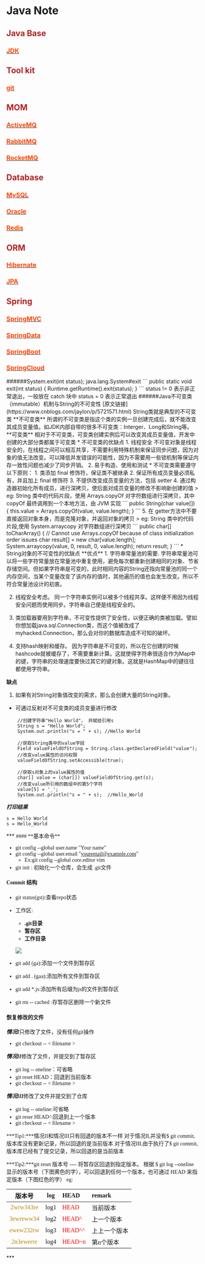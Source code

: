 # Java Note
## <font color=#B22222>Java Base</font>
### [<font color=#FF4500>JDK</font>](#git)
## <font color=#B22222>Tool kit</font>
### [<font color=#FF4500>git</font>](#git)
## <font color=#B22222>MOM</font>
### [<font color=#FF4500>ActiveMQ</font>](#ActiveMQ)
### [<font color=#FF4500>RabbitMQ</font>](#RabbitMQ)
### [<font color=#FF4500>RocketMQ</font>](#RocketMQ)
## <font color=#B22222>Database</font>
### [<font color=#FF4500>MySQL</font>](#RocketMQ)
### [<font color=#FF4500>Oracle</font>](#RocketMQ)
### [<font color=#FF4500>Redis</font>](#RocketMQ)
## <font color=#B22222>ORM</font>
### [<font color=#FF4500>Hibernate</font>](#git)
### [<font color=#FF4500>JPA</font>](#git)
## <font color=#B22222>Spring</font>
### [<font color=#FF4500>SpringMVC</font>](#SpringMVC)
### [<font color=#FF4500>SpringData</font>](#SpringData)
### [<font color=#FF4500>SpringBoot</font>](#SpringBoot)
### [<font color=#FF4500>SpringCloud</font>](#SpringCloud)

<sapn id="JDK">
######System.exit(int status);
java.lang.System#exit
```
public static void exit(int status) {
    Runtime.getRuntime().exit(status);
}
```
status != 0 表示非正常退出，一般放在 catch 块中
status = 0 表示正常退出
######Java不可变类（immutable）机制与String的不可变性
[原文链接](https://www.cnblogs.com/jaylon/p/5721571.html)
String类就是典型的不可变类
**不可变类**
所谓的不可变类是指这个类的实例一旦创建完成后，就不能改变其成员变量值。如JDK内部自带的很多不可变类：Interger、Long和String等。
**可变类**
相对于不可变类，可变类创建实例后可以改变其成员变量值，开发中创建的大部分类都属于可变类
* 不可变类的优缺点
1. 线程安全
不可变对象是线程安全的，在线程之间可以相互共享，不需要利用特殊机制来保证同步问题，因为对象的值无法改变。可以降低并发错误的可能性，因为不需要用一些锁机制等保证内存一致性问题也减少了同步开销。
2. 易于构造、使用和测试
* 不可变类需要遵守以下原则：
1. 类添加 final 修饰符，保证类不被继承
2. 保证所有成员变量必须私有，并且加上 final 修饰符
3. 不提供改变成员变量的方法，包括 setter
4. 通过构造器初始化所有成员，进行深拷贝，使后面对成员变量的修改不影响新创建的值
	> eg: String 类中的代码片段，使用 Arrays.copyOf 对字符数组进行深拷贝，其中 copyOf 最终调用到一个本地方法，由 JVM 实现
	```
	public String(char value[]) {
        this.value = Arrays.copyOf(value, value.length);
    }
	```
5. 在 getter方法中不要直接返回对象本身，而是克隆对象，并返回对象的拷贝
	> eg: String 类中的代码片段,使用 System.arraycopy 对字符数组进行深拷贝
	```
	public char[] toCharArray() {
        // Cannot use Arrays.copyOf because of class initialization order issues
        char result[] = new char[value.length];
        System.arraycopy(value, 0, result, 0, value.length);
        return result;
    }
	```
* String对象的不可变性的优缺点
**优点**
1. 字符串常量池的需要.
字符串常量池可以将一些字符常量放在常量池中重复使用，避免每次都重新创建相同的对象、节省存储空间。但如果字符串是可变的，此时相同内容的String还指向常量池的同一个内存空间，当某个变量改变了该内存的值时，其他遍历的值也会发生改变。所以不符合常量池设计的初衷。

2. 线程安全考虑。
同一个字符串实例可以被多个线程共享。这样便不用因为线程安全问题而使用同步。字符串自己便是线程安全的。

3. 类加载器要用到字符串，不可变性提供了安全性，以便正确的类被加载。譬如你想加载java.sql.Connection类，而这个值被改成了myhacked.Connection，那么会对你的数据库造成不可知的破坏。

4. 支持hash映射和缓存。
因为字符串是不可变的，所以在它创建的时候hashcode就被缓存了，不需要重新计算。这就使得字符串很适合作为Map中的键，字符串的处理速度要快过其它的键对象。这就是HashMap中的键往往都使用字符串。

**缺点**

1. 如果有对String对象值改变的需求，那么会创建大量的String对象。
* 可通过反射对不可变类的成员变量进行修改
```
	//创建字符串"Hello World"， 并赋给引用s
	String s = "Hello World"; 
	System.out.println("s = " + s);	//Hello World

	//获取String类中的value字段
	Field valueFieldOfString = String.class.getDeclaredField("value");
	//改变value属性的访问权限
	valueFieldOfString.setAccessible(true);

	//获取s对象上的value属性的值
	char[] value = (char[]) valueFieldOfString.get(s);
	//改变value所引用的数组中的第5个字符
	value[5] = '_';
	System.out.println("s = " + s);  //Hello_World
```
***打印结果***
```
s = Hello World
s = Hello_World
```
</span>
***
<sapn id="git">
<font face="微软雅黑">
#### **基本命令**

- git config --global user.name "Your name"
- git config --global user.email "youremail@example.com"	
	- Ex:git config --global core.editor vim
- git init : 初始化一个仓库，会生成 .git文件 

#### **Commit 结构**

- git status(gst):查看repo状态	
- 工作区:
	- **.git目录** 
	- **暂存区**
	- **工作目录**
	
	![](https://camo.githubusercontent.com/7e36122d6585913b6c61de937a77209d3b5abebc/68747470733a2f2f692e696d6775722e636f6d2f42307731316e622e706e67)
- git add <fielname>(ga):添加一个文件到暂存区
- git add . (gaa):添加所有文件到暂存区
- git add *.js:添加所有后缀为js的文件到暂存区
- git rm -- cached <file>:存暂存区删除一个新文件
#### **恢复修改的文件**
	
***情况I***只修改了文件，没有任何git操作
- git checkout -- < filename > 

***情况II***修改了文件，并提交到了暂存区
- git log -- oneline：可省略
- git reset HEAD：回退到当前版本
- git checkout -- < filename >

***情况III***修改了文件并提交到了仓库
- git log -- oneline:可省略
- git reser HEAD^:回退到上一个版本
- git checkout -- < filename >

***Tip1:***情况II和情况III只有回退的版本不一样
对于情况II,并没有$ git commit,版本库没有更新记录，所以回退的是当前版本
对于情况III,由于执行了$ git commit,版本库已经有了提交记录，所以回退的是当前版本

***Tip2:***git reset 版本号 ---- 将暂存区回退到指定版本。
根据 $ git log --oneline 显示的版本号（下图黄色的字），可以回退到任何一个版本，也可通过 HEAD 来指定版本（下图红色的字）
eg:

|版本号|log|HEAD|remark|
|:-----------:|:------:|:------|:---------|
| <font color= #B8860B>2wrw343re</font>   | log1   |<font color= 'red'>HEAD</font>   |当前版本   |
| <font color= #B8860B>3ewreww34</font>   | log2   |<font color= 'red'>HEAD^</font>  |上一个版本 |
| <font color= #B8860B>ewew232rw</font>   | log3   |<font color= 'red'>HEAD^^</font> |上上一个版本|
| <font color= #B8860B>2n3ewerre</font>   | log4   |<font color= 'red'>HEAD~n</font> |第n个版本  |
</font>
</span>
***
<sapn id="SpringBoot">
</span>
